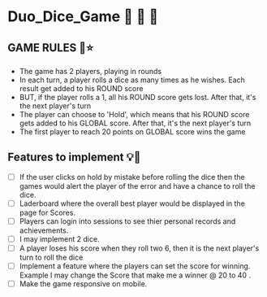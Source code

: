 # Duo_Dice_Game 🎊 🎊 🎈

## GAME RULES 🤩⭐

- The game has 2 players, playing in rounds
- In each turn, a player rolls a dice as many times as he wishes. Each result get added to his ROUND score
- BUT, if the player rolls a 1, all his ROUND score gets lost. After that, it's the next player's turn
- The player can choose to 'Hold', which means that his ROUND score gets added to his GLOBAL score. After that, it's the next player's turn
- The first player to reach 20 points on GLOBAL score wins the game

## Features to implement 💡🤔
- [ ] If the user clicks on hold by mistake before rolling the dice then the games would alert the player of the error and have a chance to roll the dice.
- [ ] Laderboard where the overall best player would be displayed in the page for Scores.
- [ ] Players can login into sessions to see thier personal records and achievements.
- [ ] I may implement 2 dice.
- [ ] A player loses his score when they roll two 6, then it is the next player's turn to roll the dice
- [ ] Implement a feature where the players can set the score for winning. Example I may change the Score that make me a winner @ 20 to 40 .
- [ ] Make the game responsive on mobile.
